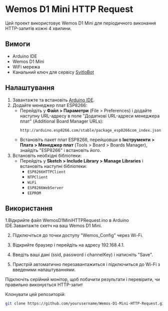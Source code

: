 # Wemos D1 Mini HTTP Request

Цей проект використовує Wemos D1 Mini для періодичного виконання HTTP-запитів кожні 4 хвилини.

## Вимоги

- Arduino IDE
- Wemos D1 Mini
- WiFi мережа
- Канальний ключ для сервісу [SvitloBot](https://api.svitlobot.in.ua)

## Налаштування

1. Завантажте та встановіть [Arduino IDE](https://www.arduino.cc/en/software).
2. Додайте менеджер плат ESP8266:
   - Перейдіть у **Файл > Параметри** (File > Preferences) і додайте наступну URL-адресу в поле "Додаткові URL-адреси менеджера плат" (Additional Board Manager URLs): 
     ```
     http://arduino.esp8266.com/stable/package_esp8266com_index.json
     ```
   - Встановіть пакет плат ESP8266, перейшовши в **Інструменти > Плата > Менеджер плат** (Tools > Board > Boards Manager), знайдіть "ESP8266" і встановіть його.
3. Встановіть необхідні бібліотеки:
   - Перейдіть у **Sketch > Include Library > Manage Libraries** і встановіть наступні бібліотеки:
     - `ESP8266HTTPClient`
     - `NTPClient`
     - `WiFi`
     - `ESP8266WebServer`
     - `EEPROM`

## Використання

1.Відкрийте файл WemosD1MiniHTTPRequest.ino в Arduino IDE.Завантажте скетч на ваш Wemos D1 Mini.

2. Підключіться до точки доступу "Wemos_Config" через Wi-Fi.

3. Відкрийте браузер і перейдіть на адресу 192.168.4.1.

4. Введіть ваші дані (ssid, password і channelKey) і натисніть "Save".

5. Пристрій автоматично перезавантажиться і підключиться до Wi-Fi з введеними налаштуваннями.

Підключіть серійний монітор, щоб побачити результати і перевірити, чи правильно виконується HTTP-запит

 
 Клонувати цей репозиторій:
   ```sh
   git clone https://github.com/yourusername/Wemos-D1-Mini-HTTP-Request.git
